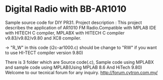 # Digital Radio with BB-AR1010
Sample source code for DIY PR31. Project description : This project describes the application of AR1010 FM Radio.Compatible with MPLAB IDE with HITECH C compiler, MPLABX with HITECH C compiler v9.83/v9.82/v9.80 and XC8 compiler.

-> "R_W" in this code (i2c-ar1000.c) should be change to "RW" if you want to use HI-TECT compiler version 9.80)


There is 3 folder which are Source code(.c), Sample code using MPLABX and sample code using MPLAB(Using MPLAB 8.6 And HiTech 9.80) Welcome to our tecnical forum for any inquiry. http://forum.cytron.com.my/
